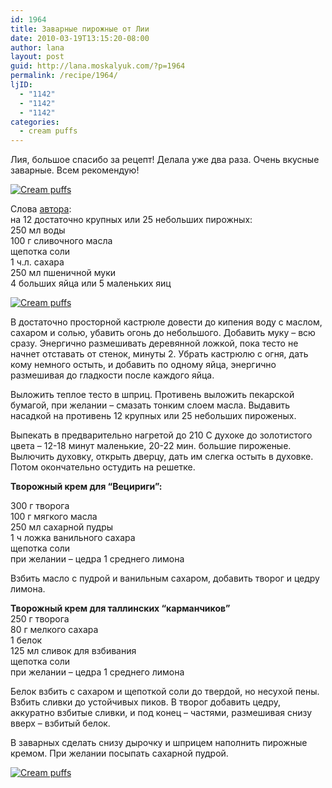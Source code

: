 ```yaml
---
id: 1964
title: Заварные пирожные от Лии
date: 2010-03-19T13:15:20-08:00
author: lana
layout: post
guid: http://lana.moskalyuk.com/?p=1964
permalink: /recipe/1964/
ljID:
  - "1142"
  - "1142"
  - "1142"
categories:
  - cream puffs
---
```

Лия, большое спасибо за рецепт! Делала уже два раза. Очень вкусные заварные. Всем рекомендую!

<a class="flickr-image alignnone" title="Cream puffs" href="http://www.flickr.com/photos/67405678@N00/4446379188/" target="_blank"><img src="http://farm3.static.flickr.com/2768/4446379188_55e82e0ca2.jpg" alt="Cream puffs" /></a>

Слова [автора](http://leah-tln.livejournal.com/284226.html):  
на 12 достаточно крупных или 25 небольших пирожных:  
250 мл воды  
100 г сливочного масла  
щепотка соли  
1 ч.л. сахара  
250 мл пшеничной муки  
4 больших яйца или 5 маленьких яиц

<a class="flickr-image alignnone" title="Cream puffs" href="http://www.flickr.com/photos/67405678@N00/4445606839/" target="_blank"><img src="http://farm5.static.flickr.com/4050/4445606839_8f71d9b8b0.jpg" alt="Cream puffs" /></a>

В достаточно просторной кастрюле довести до кипения воду с маслом, сахаром и солью, убавить огонь до небольшого. Добавить муку &#8211; всю сразу. Энергично размешивать деревянной ложкой, пока тесто не начнет отставать от стенок, минуты 2. Убрать кастрюлю с огня, дать кому немного остыть, и добавить по одному яйца, энергично размешивая до гладкости после каждого яйца.

Выложить теплое тесто в шприц. Противень выложить пекарской бумагой, при желании &#8211; смазать тонким слоем масла. Выдавить насадкой на противень 12 крупных или 25 небольших пироженых.

Выпекать в предварительно нагретой до 210 С духоке до золотистого цвета &#8211; 12-18 минут маленькие, 20-22 мин. большие пироженые. Вылючить духовку, открыть дверцу, дать им слегка остыть в духовке.  Потом окончательно остудить на решетке.

**Творожный крем для &#8220;Вецириги&#8221;:**

300 г творога  
100 г мягкого масла  
250 мл сахарной пудры  
1 ч ложка ванильного сахара  
щепотка соли  
при желании &#8211; цедра 1 среднего лимона

Взбить масло с пудрой и ванильным сахаром, добавить творог и цедру лимона.

**Творожный крем для таллинских &#8220;карманчиков&#8221;**  
250 г творога  
80 г мелкого сахара  
1 белок  
125 мл сливок для взбивания  
щепотка соли  
при желании &#8211; цедра 1 среднего лимона

Белок взбить с сахаром и щепоткой соли до твердой, но несухой пены. Взбить сливки до устойчивых пиков. В творог добавить цедру, аккуратно взбитые сливки, и под конец &#8211; частями, размешивая снизу вверх &#8211; взбитый белок.

В заварных сделать снизу дырочку и шприцем наполнить пирожные кремом. При желании посыпать сахарной пудрой.

<a class="flickr-image alignnone" title="Cream puffs" href="http://www.flickr.com/photos/67405678@N00/4446381682/" target="_blank"><img src="http://farm3.static.flickr.com/2750/4446381682_f244267c3a.jpg" alt="Cream puffs" /></a>